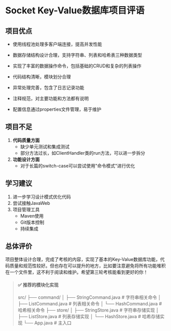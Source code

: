 # Socket Key-Value数据库项目评语

## 项目优点

- 使用线程池处理多客户端连接，提高并发性能
- 数据存储结构设计合理，支持字符串、列表和哈希表三种数据类型

- 实现了丰富的数据操作命令，包括基础的CRUD和复杂的列表操作

- 代码结构清晰，模块划分合理
- 异常处理完善，包含了日志记录功能
- 注释规范，对主要功能和方法都有说明
- 配置信息通过properties文件管理，易于维护

## 项目不足

1. **代码质量方面**
   - 缺少单元测试和集成测试
   - 部分方法过长，如ClientHandler类的run方法，可以进一步拆分
2. **功能设计方面**
   - 对于长篇的switch-case可以尝试使用"命令模式"进⾏优化

## 学习建议

1. 进一步学习设计模式优化代码
2. 尝试接触JavaWeb
3. 项目管理工具
   - Maven使用
   - Git版本控制
   - 持续集成

## 总体评价

项目整体设计合理，完成了考核的内容，实现了基本的Key-Value数据库功能，代码质量和规范性较好。但也存在可以提升的地方，比如要注意避免将所有功能堆积在一个文件里，这不利于阅读和维护。希望第三轮考核能看到更好的你！

> #### ✅ 推荐的模块化实现
>
> src/
> ├── command/
> │   ├── StringCommand.java   # 字符串相关命令
> │   ├── ListCommand.java     # 列表相关命令
> │   └── HashCommand.java     # 哈希相关命令
> ├── store/
> │   ├── StringStore.java     # 字符串存储实现
> │   ├── ListStore.java       # 列表存储实现
> │   └── HashStore.java       # 哈希存储实现
> └── App.java                 # 主入口
